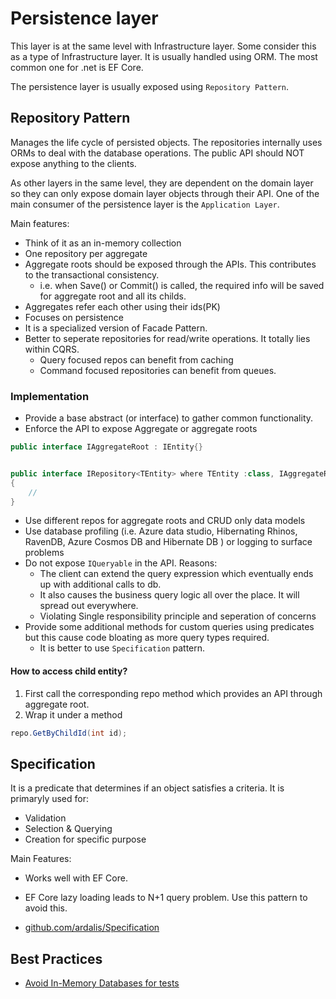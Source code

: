 # Persistence layer
This layer is at the same level with Infrastructure layer. Some consider this as a type of Infrastructure layer. It is usually handled using ORM. The most common one for .net is EF Core. 

The persistence layer is usually exposed using `Repository Pattern`.

## Repository Pattern
Manages the life cycle of persisted objects. The repositories internally uses ORMs to deal with the database operations. The public API should NOT expose anything to the clients. 

As other layers in the same level, they are dependent on the domain layer so they can only expose domain layer objects through their API. One of the main consumer of the persistence layer is the `Application Layer`.

Main features:
- Think of it as an in-memory collection
- One repository per aggregate
- Aggregate roots should be exposed through the APIs. This contributes to the transactional consistency.
    - i.e. when Save() or Commit() is called, the required info will be saved for aggregate root and all its childs.
- Aggregates refer each other using their ids(PK)
- Focuses on persistence
- It is a specialized version of Facade Pattern.
- Better to seperate repositories for read/write operations. It totally lies within CQRS.
    - Query focused repos can benefit from caching
    - Command focused repositories can benefit from queues.

### Implementation
- Provide a base abstract (or interface) to gather common functionality.
- Enforce the API to expose Aggregate or aggregate roots
```csharp
public interface IAggregateRoot : IEntity{}


public interface IRepository<TEntity> where TEntity :class, IAggregateRoot
{
    //
}
```
- Use different repos for aggregate roots and CRUD only data models
- Use database profiling (i.e. Azure data studio, Hibernating Rhinos, RavenDB, Azure Cosmos DB and Hibernate DB ) or logging to surface problems 
- Do not expose `IQueryable` in the API. Reasons: 
    - The client can extend the query expression which eventually ends up with additional calls to db.
    - It also causes the business query logic all over the place. It will spread out everywhere.
    - Violating Single responsibility principle and seperation of concerns
- Provide some additional methods for custom queries using predicates but this cause code bloating as more query types required.
    - It is better to use `Specification` pattern.

#### How to access child entity?
1. First call the corresponding repo method which provides an API through aggregate root.
2. Wrap it under a method
```csharp
repo.GetByChildId(int id);
```

## Specification
It is a predicate that determines if an object satisfies a criteria.
It is primaryly used for:
- Validation
- Selection & Querying
- Creation for specific purpose

Main Features:
- Works well with EF Core.
- EF Core lazy loading leads to N+1 query problem. Use this pattern to avoid this.

- [github.com/ardalis/Specification](github.com/ardalis/Specification)

## Best Practices
- [Avoid In-Memory Databases for tests](jimmybogard.com/avoid-in-memory-databases-for-tests/)

